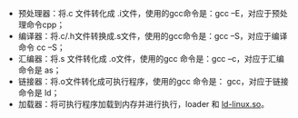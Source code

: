 - 预处理器：将.c 文件转化成 .i文件，使用的gcc命令是：gcc –E，对应于预处理命令cpp；
- 编译器：将.c/.h文件转换成.s文件，使用的gcc命令是：gcc –S，对应于编译命令 cc –S；
- 汇编器：将.s 文件转化成 .o文件，使用的gcc 命令是：gcc –c，对应于汇编命令是 as；
- 链接器：将.o文件转化成可执行程序，使用的gcc 命令是： gcc，对应于链接命令是 ld；
- 加载器：将可执行程序加载到内存并进行执行，loader 和 [ld-linux.so](http://ld-linux.so/)。

